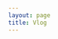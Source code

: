 ```yaml
---
layout: page
title: Vlog
---
```


<!--
<div class="embed-responsive embed-responsive-16by9">
<iframe id="ytplayer" class="embed-responsive-item" type="text/html" src="https://www.youtube.com/embed/?listType=user_uploads&list=samsiralam15&color=white" frameborder="0" allowfullscreen></iframe>
</div>
-->
